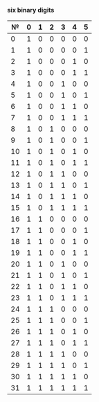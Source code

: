 **six binary digits**

|  № | 0 | 1 | 2 | 3 | 4 | 5 |
|----|---|---|---|---|---|---|
|  0 | 1 | 0 | 0 | 0 | 0 | 0 |
|  1 | 1 | 0 | 0 | 0 | 0 | 1 |
|  2 | 1 | 0 | 0 | 0 | 1 | 0 |
|  3 | 1 | 0 | 0 | 0 | 1 | 1 |
|  4 | 1 | 0 | 0 | 1 | 0 | 0 |
|  5 | 1 | 0 | 0 | 1 | 0 | 1 |
|  6 | 1 | 0 | 0 | 1 | 1 | 0 |
|  7 | 1 | 0 | 0 | 1 | 1 | 1 |
|  8 | 1 | 0 | 1 | 0 | 0 | 0 |
|  9 | 1 | 0 | 1 | 0 | 0 | 1 |
| 10 | 1 | 0 | 1 | 0 | 1 | 0 |
| 11 | 1 | 0 | 1 | 0 | 1 | 1 |
| 12 | 1 | 0 | 1 | 1 | 0 | 0 |
| 13 | 1 | 0 | 1 | 1 | 0 | 1 |
| 14 | 1 | 0 | 1 | 1 | 1 | 0 |
| 15 | 1 | 0 | 1 | 1 | 1 | 1 |
| 16 | 1 | 1 | 0 | 0 | 0 | 0 |
| 17 | 1 | 1 | 0 | 0 | 0 | 1 |
| 18 | 1 | 1 | 0 | 0 | 1 | 0 |
| 19 | 1 | 1 | 0 | 0 | 1 | 1 |
| 20 | 1 | 1 | 0 | 1 | 0 | 0 |
| 21 | 1 | 1 | 0 | 1 | 0 | 1 |
| 22 | 1 | 1 | 0 | 1 | 1 | 0 |
| 23 | 1 | 1 | 0 | 1 | 1 | 1 |
| 24 | 1 | 1 | 1 | 0 | 0 | 0 |
| 25 | 1 | 1 | 1 | 0 | 0 | 1 |
| 26 | 1 | 1 | 1 | 0 | 1 | 0 |
| 27 | 1 | 1 | 1 | 0 | 1 | 1 |
| 28 | 1 | 1 | 1 | 1 | 0 | 0 |
| 29 | 1 | 1 | 1 | 1 | 0 | 1 |
| 30 | 1 | 1 | 1 | 1 | 1 | 0 |
| 31 | 1 | 1 | 1 | 1 | 1 | 1 |

